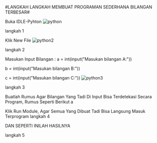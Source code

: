 #LANGKAH LANGKAH MEMBUAT PROGRAMAN SEDERHANA BILANGAN TERBESAR#

Buka IDLE-Pyhton
![python ](https://user-images.githubusercontent.com/56529741/67614935-101e4200-f77a-11e9-9097-745533d24da8.jpg)

langkah 1

Klik New File
![python2](https://user-images.githubusercontent.com/56529741/67614952-6ab79e00-f77a-11e9-935f-11e5b078c4b7.jpg)

langkah 2

Masukan Input Bilangan :
a = int(input("Masukan bilangan A:"))

b = int(input("Masukan bilangan B:"))

c = int(input("Masukan bilangan C:"))
![python3](https://user-images.githubusercontent.com/56529741/67614960-9175d480-f77a-11e9-99dd-9e6b57dd88a5.jpg)

langkah 3

Buatlah Rumus Agar Bilangan Yang Tadi Di Input Bisa Terdetekasi Secara Program, Rumus Seperti Berikut
a

Klik Run Module, Agar Semua Yang Dibuat Tadi Bisa Langsung Masuk Terprogram
langkah 4

DAN SEPERTI INILAH HASILNYA

langkah 5
